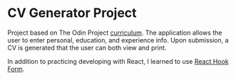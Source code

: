 # CV Generator Project
Project based on The Odin Project [curriculum](https://www.theodinproject.com/courses/javascript/lessons/cv-application). The application allows the user to enter personal, education, and experience info. Upon submission, a CV is generated that the user can both view and print.

In addition to practicing developing with React, I learned to use [React Hook Form](https://github.com/react-hook-form/react-hook-form).
